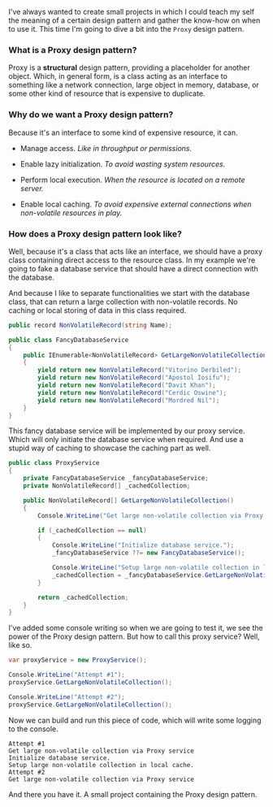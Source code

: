 I've always wanted to create small projects in which I could teach my self the meaning of a certain design pattern and gather the know-how on when to use it. This time I'm going to dive a bit into the `Proxy` design pattern.

### What is a Proxy design pattern?

Proxy is a **structural** design pattern, providing a placeholder for another object. Which, in general form, is a class acting as an interface to something like a network connection, large object in memory, database, or some other kind of resource that is expensive to duplicate.

### Why do we want a Proxy design pattern?

Because it's an interface to some kind of expensive resource, it can.

- Manage access.
  *Like in throughput or permissions.*

- Enable lazy initialization.
  *To avoid wasting system resources.*

- Perform local execution.
  *When the resource is located on a remote server.*

- Enable local caching.
  *To avoid expensive external connections when non-volatile resources in play.*

### How does a Proxy design pattern look like?

Well, because it's a class that acts like an interface, we should have a proxy class containing direct access to the resource class. In my example we're going to fake a database service that should have a direct connection with the database.

And because I like to separate functionalities we start with the database class, that can return a large collection with non-volatile records. No caching or local storing of data in this class required.

```csharp
public record NonVolatileRecord(string Name);

public class FancyDatabaseService
{
    public IEnumerable<NonVolatileRecord> GetLargeNonVolatileCollection()
    {
        yield return new NonVolatileRecord("Vitorino Derbiled");
        yield return new NonVolatileRecord("Apostol Iosifu");
        yield return new NonVolatileRecord("Davit Khan");
        yield return new NonVolatileRecord("Cerdic Oswine");
        yield return new NonVolatileRecord("Mordred Nil");
    }
}
```

This fancy database service will be implemented by our proxy service. Which will only initiate the database service when required. And use a stupid way of caching to showcase the caching part as well.

```csharp
public class ProxyService
{
    private FancyDatabaseService _fancyDatabaseService;
    private NonVolatileRecord[] _cachedCollection;

    public NonVolatileRecord[] GetLargeNonVolatileCollection()
    {
        Console.WriteLine("Get large non-volatile collection via Proxy service");

        if (_cachedCollection == null)
        {
            Console.WriteLine("Initialize database service.");
            _fancyDatabaseService ??= new FancyDatabaseService();

            Console.WriteLine("Setup large non-volatile collection in local cache.");
            _cachedCollection = _fancyDatabaseService.GetLargeNonVolatileCollection().ToArray();
        }

        return _cachedCollection;
    }
}
```

I've added some console writing so when we are going to test it, we see the power of the Proxy design pattern. But how to call this proxy service? Well, like so.

```csharp
var proxyService = new ProxyService();

Console.WriteLine("Attempt #1");
proxyService.GetLargeNonVolatileCollection();

Console.WriteLine("Attempt #2");
proxyService.GetLargeNonVolatileCollection();
```

Now we can build and run this piece of code, which will write some logging to the console.

```
Attempt #1
Get large non-volatile collection via Proxy service
Initialize database service.
Setup large non-volatile collection in local cache.
Attempt #2
Get large non-volatile collection via Proxy service
```

And there you have it. A small project containing the Proxy design pattern.
